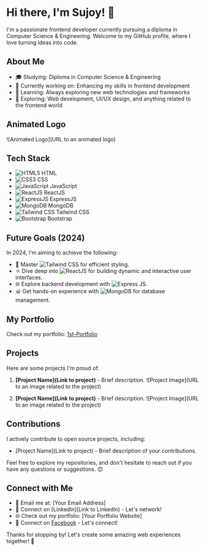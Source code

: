 # Hi there, I'm Sujoy! 👋

I'm a passionate frontend developer currently pursuing a diploma in Computer Science & Engineering. Welcome to my GitHub profile, where I love turning ideas into code.

## About Me

- 🎓 Studying: Diploma in Computer Science & Engineering
- 💼 Currently working on: Enhancing my skills in frontend development
- 🌱 Learning: Always exploring new web technologies and frameworks
- 🔭 Exploring: Web development, UI/UX design, and anything related to the frontend world

## Animated Logo

![Animated Logo](URL to an animated logo)

## Tech Stack

- ![HTML5](https://img.shields.io/badge/-HTML5-E34F26?style=flat&logo=html5&logoColor=white) HTML
- ![CSS3](https://img.shields.io/badge/-CSS3-1572B6?style=flat&logo=css3&logoColor=white) CSS
- ![JavaScript](https://img.shields.io/badge/-JavaScript-F7DF1E?style=flat&logo=javascript&logoColor=black) JavaScript
- ![ReactJS](https://img.shields.io/badge/-ReactJS-61DAFB?style=flat&logo=react&logoColor=white) ReactJS
- ![ExpressJS](https://img.shields.io/badge/-Express.js-000000?style=flat&logo=express&logoColor=white) ExpressJS
- ![MongoDB](https://img.shields.io/badge/-MongoDB-47A248?style=flat&logo=mongodb&logoColor=white) MongoDB
- ![Tailwind CSS](https://img.shields.io/badge/-Tailwind%20CSS-38B2AC?style=flat&logo=tailwind-css&logoColor=white) Tailwind CSS
- ![Bootstrap](https://img.shields.io/badge/-Bootstrap-7952B3?style=flat&logo=bootstrap&logoColor=white) Bootstrap

## Future Goals (2024)

In 2024, I'm aiming to achieve the following:

- 🚀 Master ![Tailwind CSS](https://img.shields.io/badge/-Tailwind%20CSS-38B2AC?style=flat&logo=tailwind-css&logoColor=white) for efficient styling.
- ⚛️ Dive deep into ![ReactJS](https://img.shields.io/badge/-ReactJS-61DAFB?style=flat&logo=react&logoColor=white) for building dynamic and interactive user interfaces.
- 🌐 Explore backend development with ![Express JS](https://img.shields.io/badge/-Express.js-000000?style=flat&logo=express&logoColor=white).
- 📊 Get hands-on experience with ![MongoDB](https://img.shields.io/badge/-MongoDB-47A248?style=flat&logo=mongodb&logoColor=white) for database management.

## My Portfolio

Check out my portfolio: [1st-Portfolio](https://devsujoy36.github.io/1st-Portfolio/)

## Projects

Here are some projects I'm proud of:

1. **[Project Name](Link to project)** - Brief description.
   ![Project Image](URL to an image related to the project)

2. **[Project Name](Link to project)** - Brief description.
   ![Project Image](URL to an image related to the project)

   <!-- Add more projects as necessary -->

## Contributions

I actively contribute to open source projects, including:

- [Project Name](Link to project) - Brief description of your contributions.

Feel free to explore my repositories, and don't hesitate to reach out if you have any questions or suggestions. 😊

## Connect with Me

- 📧 Email me at: [Your Email Address]
- 💬 Connect on [LinkedIn](Link to LinkedIn) - Let's network!
- 🌐 Check out my portfolio: [Your Portfolio Website]
- 📘 Connect on [Facebook](https://web.facebook.com/sujoydas36) - Let's connect!

Thanks for stopping by! Let's create some amazing web experiences together! 🚀
